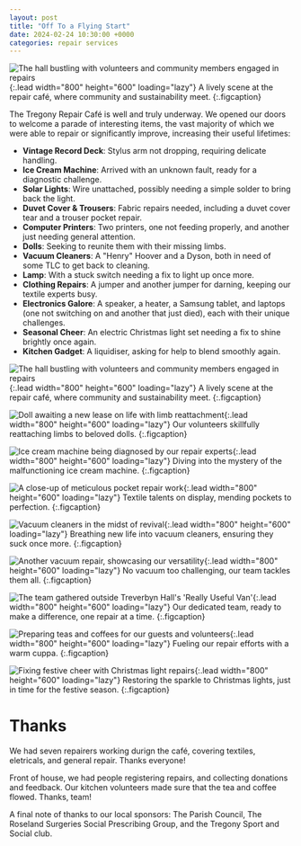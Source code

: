 ```yaml
---
layout: post
title: "Off To a Flying Start"
date: 2024-02-24 10:30:00 +0000
categories: repair services
---
```


![The hall bustling with volunteers and community members engaged in repairs](/assets/firstCafe/hall.jpeg){:.lead width="800" height="600" loading="lazy"}
A lively scene at the repair café, where community and sustainability meet.
{:.figcaption}

The Tregony Repair Café is well and truly underway. We opened our doors to welcome a parade of interesting items, the vast majority of which we were able to repair or significantly improve, increasing their useful lifetimes:

- **Vintage Record Deck**: Stylus arm not dropping, requiring delicate handling.
- **Ice Cream Machine**: Arrived with an unknown fault, ready for a diagnostic challenge.
- **Solar Lights**: Wire unattached, possibly needing a simple solder to bring back the light.
- **Duvet Cover & Trousers**: Fabric repairs needed, including a duvet cover tear and a trouser pocket repair.
- **Computer Printers**: Two printers, one not feeding properly, and another just needing general attention.
- **Dolls**: Seeking to reunite them with their missing limbs.
- **Vacuum Cleaners**: A "Henry" Hoover and a Dyson, both in need of some TLC to get back to cleaning.
- **Lamp**: With a stuck switch needing a fix to light up once more.
- **Clothing Repairs**: A jumper and another jumper for darning, keeping our textile experts busy.
- **Electronics Galore**: A speaker, a heater, a Samsung tablet, and laptops (one not switching on and another that just died), each with their unique challenges.
- **Seasonal Cheer**: An electric Christmas light set needing a fix to shine brightly once again.
- **Kitchen Gadget**: A liquidiser, asking for help to blend smoothly again.

![The hall bustling with volunteers and community members engaged in repairs](/assets/firstCafe/hall.jpeg){:.lead width="800" height="600" loading="lazy"}
A lively scene at the repair café, where community and sustainability meet.
{:.figcaption}

![Doll awaiting a new lease on life with limb reattachment](/assets/firstCafe/doll.jpeg){:.lead width="800" height="600" loading="lazy"}
Our volunteers skillfully reattaching limbs to beloved dolls.
{:.figcaption}

![Ice cream machine being diagnosed by our repair experts](/assets/firstCafe/icecream.jpeg){:.lead width="800" height="600" loading="lazy"}
Diving into the mystery of the malfunctioning ice cream machine.
{:.figcaption}

![A close-up of meticulous pocket repair work](/assets/firstCafe/pocket.jpeg){:.lead width="800" height="600" loading="lazy"}
Textile talents on display, mending pockets to perfection.
{:.figcaption}

![Vacuum cleaners in the midst of revival](/assets/firstCafe/vacuum.jpeg){:.lead width="800" height="600" loading="lazy"}
Breathing new life into vacuum cleaners, ensuring they suck once more.
{:.figcaption}

![Another vacuum repair, showcasing our versatility](/assets/firstCafe/vacuum2.jpeg){:.lead width="800" height="600" loading="lazy"}
No vacuum too challenging, our team tackles them all.
{:.figcaption}

![The team gathered outside Treverbyn Hall's 'Really Useful Van'](/assets/firstCafe/van.jpg){:.lead width="800" height="600" loading="lazy"}
Our dedicated team, ready to make a difference, one repair at a time.
{:.figcaption}

![Preparing teas and coffees for our guests and volunteers](/assets/firstCafe/teaCoffee.jpg){:.lead width="800" height="600" loading="lazy"}
Fueling our repair efforts with a warm cuppa.
{:.figcaption}

![Fixing festive cheer with Christmas light repairs](/assets/firstCafe/xmas.jpeg){:.lead width="800" height="600" loading="lazy"}
Restoring the sparkle to Christmas lights, just in time for the festive season.
{:.figcaption}

# Thanks

We had seven repairers working durign the café, covering textiles, eletricals, and general repair. Thanks everyone!

Front of house, we had people registering repairs, and collecting donations and feedback. Our kitchen volunteers made sure that the tea and coffee flowed. Thanks, team!

A final note of thanks to our local sponsors: The Parish Council, The Roseland Surgeries Social Prescribing Group, and the Tregony Sport and Social club.
